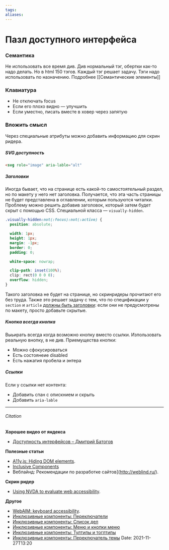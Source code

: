 ```yaml
---
tags: 
aliases: 
---
```

# Пазл доступного интерфейса
### Семантика
Не использовать все время див. Див нормальный тэг, обертки как-то надо делать. Но в html 150 тэгов. Каждый тэг решает задачу. Тэги надо использовать по назначению. Подробнее [[Семантические  элементы]]

### Клавиатура
- Не отключать focus
- Если его плохо видно — улучшить
- Если уместно, писать вместе в ховер через запятую


### Вложить смысл
Через специальные атрибуты можно добавить информацию для скрин ридера.

##### SVG доступность
```html
<svg role="image" aria-lable="alt"
```
##### Заголовки
Иногда бывает, что на странице есть какой-то самостоятельный раздел, но по макету у него нет заголовка. Получается, что эта часть страницы не будет представлена в оглавлении, которым пользуются читалки. Проблему можно решить добавив заголовок, который затем будет скрыт с помощью CSS.
Специальной класса — `visually-hidden`. 

```css
.visually-hidden:not(:focus):not(:active) {
  position: absolute;

  width: 1px;
  height: 1px;
  margin: -1px;
  border: 0;
  padding: 0;

  white-space: nowrap;

  clip-path: inset(100%);
  clip: rect(0 0 0 0);
  overflow: hidden;
}
```
Такого заголовка не будет на странице, но скринридеры прочитают его без труда. Также это решает задачу с тем, что по спецификации у `section` и `article` [должны быть заголовки](https://www.w3.org/TR/html5/sections.html#the-section-element): если они не предусмотрены по макету, просто добавьте скрытые.

##### Кнопка всегда кнопка
Выьирать всегда когда возможно кнопку вместо ссылки. Изпользовать реальную внопку, в не див.
Приемущества кнопки:
- Можно сфокусироваться
- Есть состоянеие disabled
- Есть нажатия пробела и энтера

##### Ссылки
Если у ссылки нет контента:
- Добавить спан с опискнием и скрыть
- Добавить `aria-lable`

---
###### Citation
**Хорошее видео от яндекса**
- [Доступность интерфейсов – Дмитрий Батогов](https://www.youtube.com/watch?v=RoZLuvcbB5c)


**Полезные статьи**
- [A11y.js: Hiding DOM elements](https://allyjs.io/tutorials/hiding-elements.html).
- [Inclusive Components](https://inclusive-components.design/)
- Веблайнд: Рекомендации по разработке сайтов](http://weblind.ru/).

**Скрин ридер**
- [Using NVDA to evaluate web accessibility](https://webaim.org/articles/nvda/).

**Другое**
- [WebAIM: keyboard accessibility](https://webaim.org/techniques/keyboard/).
- [Инклюзивные компоненты: Переключатели](https://medium.com/p/a41388e80974)
- [Инклюзивные компоненты: Список дел](https://medium.com/p/40a324436b3e)
- [Инклюзивные компоненты: Меню и кнопки меню](https://medium.com/p/7f3aa1ad008d)
- [Инклюзивные компоненты: Тултипы и тоглтипы](https://medium.com/p/c20691665ac7)
- [Инклюзивные компоненты: Переключатель темы](https://medium.com/p/96174d95be75)
Date: 2021-11-27T13:20
